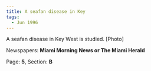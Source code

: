 ```yaml
---  
title: A seafan disease in Key  
tags:  
  - Jun 1996  
---  
```

  
A seafan disease in Key West is studied. [Photo]  
  
Newspapers: **Miami Morning News or The Miami Herald**  
  
Page: **5**, Section: **B** 
